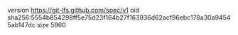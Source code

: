 version https://git-lfs.github.com/spec/v1
oid sha256:5554b854298ff5e75d23f164b27f163936d62acf96ebc178a30a94545ab147dc
size 5960

